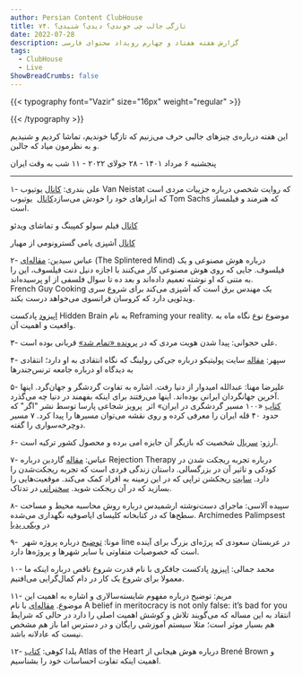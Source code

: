 ```yaml
---
author: Persian Content ClubHouse
title: ۷۴. تازگی جالب چی خوندی؟ دیدی؟ شنیدی؟
date: 2022-07-28
description: گزارش هفته هفتاد و چهارم رویداد محتوای فارسی
tags:
  - ClubHouse
  - Live
ShowBreadCrumbs: false
---
```


{{< typography font="Vazir" size="16px" weight="regular" >}}

{{< /typography >}}


این هفته درباره‌ی چیزهای جالبی حرف می‌زنیم که تازگیا خوندیم، تماشا کردیم و شنیدیم و به نظرمون میاد که جالبن.
<!--more-->

پنجشنبه ۶ مرداد ۱۴۰۱ - ۲۸ جولای ۲۰۲۲ - ۱۱ شب به وقت ایران

---

۱- علی بندری: [کانال](https://www.google.com/url?q=https://www.youtube.com/channel/UC5mPJA4y5G8Z6aNkY6AxgAw?reload%3D9&sa=D&source=editors&ust=1695762692336831&usg=AOvVaw1TgDyibQryazn61lfmipcw) یوتیوب Van Neistat که روایت شخصی درباره جزییات مردی است که ابزارهای خود را خودش می‌سازد[کانال](https://www.google.com/url?q=https://www.youtube.com/user/tomsachsmovies&sa=D&source=editors&ust=1695762692337080&usg=AOvVaw2v2vXOmIeeEbvXT03H9--T)  یوتیوب Tom Sachs که هنرمند و فیلمساز است.

[کانال](https://www.google.com/url?q=https://www.youtube.com/watch?v%3Dwg_0u9V1jGw&sa=D&source=editors&ust=1695762692337432&usg=AOvVaw28azq570-aSvSBbVIALOt1) فیلم سولو کمپینگ و تماشای ویدئو

[کانال](https://www.google.com/url?q=https://www.youtube.com/c/YummyGastronomy&sa=D&source=editors&ust=1695762692337780&usg=AOvVaw2UojPSrjM-PIc_Ht3_Pg29) آشپزی یامی گسترونومی از مهیار

۲- عباس سیدین: [مقاله‌ای](https://www.google.com/url?q=https://schwitzsplinters.blogspot.com/2022/07/results-computerized-philosopher-can.html&sa=D&source=editors&ust=1695762692338297&usg=AOvVaw1RPGm5pf82_HNBJevGLci7) (The Splintered Mind) درباره هوش مصنوعی و یک فیلسوف. جایی که روی هوش مصنوعی کار می‌کنند با اجازه دنیل دنت فیلسوف، این را به متنی که او نوشته تعمیم داده‌اند و بعد ده تا سوال فلسفی از او پرسیده‌اند.  
French Guy Cooking یک مهندس برق است که آشپزی می‌کند برای شروع سری ویدئویی دارد که کروسان فرانسوی می‌خواهد درست بکند.

[اپیزود](https://www.google.com/url?q=https://hiddenbrain.org/podcast/reframing-your-reality-part-1/&sa=D&source=editors&ust=1695762692338636&usg=AOvVaw2b6eQnDntSbSJIClxfIZC_) پادکست Hidden Brain به نام Reframing your reality. موضوع نوع نگاه ماه به واقعیت و اهمیت آن.  

۳- علی حجوانی: پیدا شدن هویت مردی که در پ[رونده «تمام شد»](https://www.google.com/url?q=https://fa.wikipedia.org/wiki/%25D9%25BE%25D8%25B1%25D9%2588%25D9%2586%25D8%25AF%25D9%2587_%25C2%25AB%25D8%25AA%25D9%2585%25D8%25A7%25D9%2585_%25D8%25B4%25D8%25AF%25C2%25BB&sa=D&source=editors&ust=1695762692338961&usg=AOvVaw00Fs9IFhKhmyuCAkpJdpxn) قربانی بوده است.

۴- سپهر: [مقاله](https://www.google.com/url?q=https://www.politico.com/news/2022/07/03/the-metamorphosis-of-j-k-rowling-00043835&sa=D&source=editors&ust=1695762692339430&usg=AOvVaw3Sw3iEB1PFj5pVehIfp1MI) سایت پولیتیکو درباره جی‌کی رولینگ که نگاه انتقادی به او دارد؛ انتقادی به دیدگاه او درباره جامعه ترنس‌جندرها

  
۵- علیرضا مهنا: عبدالله امیدوار از دنیا رفت. اشاره به تفاوت گردشگر و جهان‌گرد. اینها آخرین جهانگردان ایرانی بوده‌اند. اینها می‌رفتند برای اینکه بفهمند در دنیا چه می‌گذرد.  
[کتاب](https://www.google.com/url?q=https://gilgameshmag.com/product/8057/%25d8%25b3%25d8%25a7%25db%258c%25d8%25b1-%25d9%2586%25d8%25b4%25d8%25b1%25db%258c%25d8%25a7%25d8%25aa/%25db%25b1%25db%25b0%25db%25b0-%25d9%2585%25d8%25b3%25db%258c%25d8%25b1-%25d8%25b7%25d8%25a8%25db%258c%25d8%25b9%25d8%25aa%25e2%2580%258c%25da%25af%25d8%25b1%25d8%25af%25db%258c-%25d8%25a7%25db%258c%25d8%25b1%25d8%25a7%25d9%2586/&sa=D&source=editors&ust=1695762692339892&usg=AOvVaw09AkjhGixK1_Lvao0rRhSu) «۱۰۰ مسیر گردشگری در ایران» اثر  پرویز شجاعی پارسا توسط نشر "اگر" که حدود ۴۰ قله ایران را معرفی کرده و روی نقشه می‌توان مسیرها را پیدا کرد. ۷ مسیر دوچرخه‌سواری را گفته.

۶- آرزو: [سریال](https://www.google.com/url?q=https://fa.wikipedia.org/wiki/%25D8%25B4%25D8%25AE%25D8%25B5%25DB%258C%25D8%25AA_(%25D9%2585%25D8%25AC%25D9%2585%25D9%2588%25D8%25B9%25D9%2587_%25D8%25AA%25D9%2584%25D9%2588%25DB%258C%25D8%25B2%25DB%258C%25D9%2588%25D9%2586%25DB%258C)&sa=D&source=editors&ust=1695762692340379&usg=AOvVaw2w6UseXSI2-NDTU-P0MlcC) شخصیت که بازیگر آن جایزه امی برده و محصول کشور ترکیه است.

۷- عباس: [مقاله](https://www.google.com/url?q=https://www.theguardian.com/lifeandstyle/2022/jul/24/if-you-are-hurt-by-rejection-then-take-the-rejection-therapy-challenge&sa=D&source=editors&ust=1695762692340745&usg=AOvVaw1HaZ1BuBqVV0O42oGitfkj) گاردین درباره Rejection Therapy درباره تجربه ریجکت شدن در کودکی و تاثیر آن در بزرگسالی. داستان زندگی فردی است که تجربه ریجکت‌شدن را دارد. [سایت](https://www.google.com/url?q=https://www.rejectiontherapy.com/&sa=D&source=editors&ust=1695762692340959&usg=AOvVaw1dFCVlTEzUYltNBJV-RECw) ریجکشن تراپی که در این زمینه به افراد کمک می‌کند. موقعیت‌هایی را بسازید که در آن ریجکت شوید. [سخنرانی](https://www.google.com/url?q=https://www.youtube.com/watch?v%3D-vZXgApsPCQ&sa=D&source=editors&ust=1695762692341153&usg=AOvVaw1XxKlgKa-Q71o5SbD-rCjP) در تدتاک.

۸- سپیده آلاسی: ماجرای دست‌نوشته ارشمیدس درباره روش محاسبه محیط و مساحت سطح‌ها که در کتابخانه کلیسای ایاصوفیه نگهداری می‌شده. Archimedes Palimpsest در [ویکی پدیا](https://www.google.com/url?q=https://en.wikipedia.org/wiki/Archimedes_Palimpsest&sa=D&source=editors&ust=1695762692341445&usg=AOvVaw3VU6_phIRTEdXupbimqLZg)

  

۹-  مونا: [توضیح](https://www.google.com/url?q=https://en.wikipedia.org/wiki/The_Line,_Saudi_Arabia&sa=D&source=editors&ust=1695762692341813&usg=AOvVaw2aFO3gG-1VtlurPwSgOvoA) درباره پروژه شهر line در عربستان سعودی که پرژه‌ای بزرگ برای آینده است که خصوصیات متفاوتی با سایر شهرها و پروژه‌ها دارد.  

۱۰- محمد جمالی: [اپیزود](https://www.google.com/url?q=https://jafekri.com/episodes/%25D9%2582%25D8%25AF%25D8%25B1%25D8%25AA-%25D8%25B4%25D8%25B1%25D9%2588%25D8%25B9-%25D9%2586%25D8%25A7%25D9%2582%25D8%25B5/&sa=D&source=editors&ust=1695762692342135&usg=AOvVaw1Us3akVMxpNOYsJh0jCRiD) پادکست جافکری با نام قدرت شروع ناقص درباره اینکه ما معمولا برای شروع یک کار در دام کمال‌گرایی می‌افتیم.  
  
۱۱- مریم: توضیح درباره مفهوم شایسته‌سالاری و اشاره به اهمیت این موضوع. [مقاله‌ای](https://www.google.com/url?q=https://press.princeton.edu/ideas/a-belief-in-meritocracy-is-not-only-false-its-bad-for-you&sa=D&source=editors&ust=1695762692342410&usg=AOvVaw1fG3r6ywS6aMNJN47Wxrg_) با نام A belief in meritocracy is not only false: it’s bad for you انتقاد به این مساله که می‌گویند تلاش و کوشش اهمیت اصلی را دارد در حالی که شرایط هم بسیار موثر است؛ مثلا سیستم آموزشی رایگان و در دسترس اما باز هم مشخص نیست که عادلانه باشد.

۱۲- یلدا کوهی: [کتاب](https://www.google.com/url?q=https://brenebrown.com/book/atlas-of-the-heart/&sa=D&source=editors&ust=1695762692342765&usg=AOvVaw0CTkA331l53trGog0wvJKL) Atlas of the Heart درباره هوش هیجانی از Brené Brown و اهمیت اینکه تفاوت احساسات خود را بشناسیم.